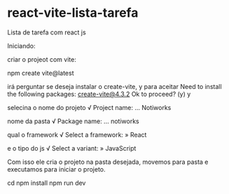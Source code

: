 # react-vite-lista-tarefa
Lista de tarefa com react js

Iniciando:

criar o projeot com vite:

  npm create vite@latest

irá perguntar se deseja instalar o create-vite, y para aceitar
  Need to install the following packages:
  create-vite@4.3.2
Ok to proceed? (y) y

selecina o nome do projeto
√ Project name: ... Notiworks

nome da pasta
√ Package name: ... notiworks

qual o framework
√ Select a framework: » React

e o tipo do js
√ Select a variant: » JavaScript


Com isso ele cria o projeto na pasta desejada, movemos para pasta e executamos para iniciar o projeto.

cd <nome da projeto>
npm install
npm run dev
